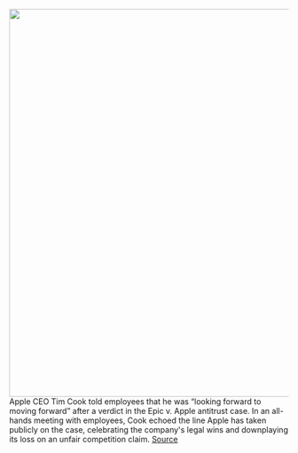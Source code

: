 <img src='https://cdn.vox-cdn.com/thumbor/V1a0XhfveeohmVKn7dNrN_MBgvs=/0x0:4000x2666/1200x800/filters:focal(2247x276:2887x916)/cdn.vox-cdn.com/uploads/chorus_image/image/69873005/1233030828.0.jpg' width='700px' /><br/>
Apple CEO Tim Cook told employees that he was “looking forward to moving forward” after a verdict in the Epic v. Apple antitrust case. In an all-hands meeting with employees, Cook echoed the line Apple has taken publicly on the case, celebrating the company's legal wins and downplaying its loss on an unfair competition claim.
<a href='https://www.theverge.com/2021/9/17/22679724/tim-cook-epic-apple-antitrust-ruling-employee-meeting'> Source <a/>